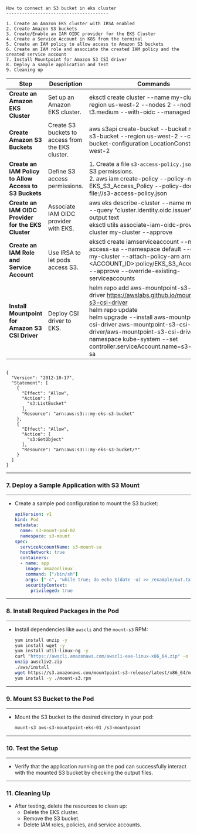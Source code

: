 
```

How to connect an S3 bucket in eks cluster
---------------------------------------

1. Create an Amazon EKS cluster with IRSA enabled 
2. Create Amazon S3 buckets
3. Create/Enable an IAM OIDC provider for the EKS Cluster
4. Create a Service Account in K8S from the terminal
5. Create an IAM policy to allow access to Amazon S3 buckets
6. Create an IAM role and associate the created IAM policy and the created service account 
7. Install Mountpoint for Amazon S3 CSI driver
8. Deploy a sample application and Test
9. Cleaning up

```

| **Step** | **Description** | **Commands** |
|---------|------------------|--------------|
| **Create an Amazon EKS Cluster** | Set up an Amazon EKS cluster. | eksctl create cluster --name my-cluster --region us-west-2 --nodes 2 --node-type t3.medium --with-oidc --managed |
| **Create Amazon S3 Buckets** | Create S3 buckets to access from the EKS cluster. | aws s3api create-bucket --bucket my-eks-s3-bucket --region us-west-2 --create-bucket-configuration LocationConstraint=us-west-2 |
| **Create an IAM Policy to Allow Access to S3 Buckets** | Define S3 access permissions. | 1. Create a file `s3-access-policy.json` with the S3 permissions.<br>2. aws iam create-policy --policy-name EKS_S3_Access_Policy --policy-document file://s3-access-policy.json |
| **Create an IAM OIDC Provider for the EKS Cluster** | Associate IAM OIDC provider with EKS. | aws eks describe-cluster --name my-cluster --query "cluster.identity.oidc.issuer" --output text<br>eksctl utils associate-iam-oidc-provider --cluster my-cluster --approve |
| **Create an IAM Role and Service Account** | Use IRSA to let pods access S3. | eksctl create iamserviceaccount --name s3-access-sa --namespace default --cluster my-cluster --attach-policy-arn arn:aws:iam::<ACCOUNT_ID>:policy/EKS_S3_Access_Policy --approve --override-existing-serviceaccounts |
| **Install Mountpoint for Amazon S3 CSI Driver** | Deploy CSI driver to EKS. | helm repo add aws-mountpoint-s3-csi-driver https://awslabs.github.io/mountpoint-s3-csi-driver<br>helm repo update<br>helm upgrade --install aws-mountpoint-s3-csi-driver aws-mountpoint-s3-csi-driver/aws-mountpoint-s3-csi-driver --namespace kube-system --set controller.serviceAccount.name=s3-access-sa |




```

{
  "Version": "2012-10-17",
  "Statement": [
    {
      "Effect": "Allow",
      "Action": [
        "s3:ListBucket"
      ],
      "Resource": "arn:aws:s3:::my-eks-s3-bucket"
    },
    {
      "Effect": "Allow",
      "Action": [
        "s3:GetObject"
      ],
      "Resource": "arn:aws:s3:::my-eks-s3-bucket/*"
    }
  ]
}

```






---

### 7. **Deploy a Sample Application with S3 Mount**
-------------------------------------------------------

   - Create a sample pod configuration to mount the S3 bucket:
     ```yaml
     apiVersion: v1
     kind: Pod
     metadata:
       name: s3-mount-pod-02
       namespace: s3-mount
     spec:
       serviceAccountName: s3-mount-sa
       hostNetwork: true
       containers:
       - name: app
         image: amazonlinux
         command: ["/bin/sh"]
         args: ["-c", "while true; do echo $(date -u) >> /example/out.txt; sleep 5; done"]
         securityContext:
           privileged: true
     ```

---

### 8. **Install Required Packages in the Pod**
---------------------------------------------------

   - Install dependencies like `awscli` and the `mount-s3` RPM:
     ```bash
     yum install unzip -y
     yum install wget -y
     yum install util-linux-ng -y
     curl "https://awscli.amazonaws.com/awscli-exe-linux-x86_64.zip" -o "awscliv2.zip"
     unzip awscliv2.zip
     ./aws/install
     wget https://s3.amazonaws.com/mountpoint-s3-release/latest/x86_64/mount-s3.rpm
     yum install -y ./mount-s3.rpm
     ```

---

### 9. **Mount S3 Bucket to the Pod**
-------------------------------------------

   - Mount the S3 bucket to the desired directory in your pod:
     ```bash
     mount-s3 aws-s3-mountpoint-eks-01 /s3-mountpoint
     ```

---

### 10. **Test the Setup**
-----------------------------

   - Verify that the application running on the pod can successfully interact with the mounted S3 bucket by checking the output files.

---

### 11. **Cleaning Up**

   - After testing, delete the resources to clean up:
     - Delete the EKS cluster.
     - Remove the S3 bucket.
     - Delete IAM roles, policies, and service accounts.


```
